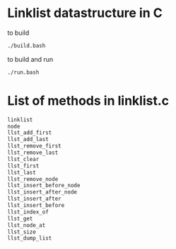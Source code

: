 # Linklist datastructure in C

to build

```bash
./build.bash
```

to build and run

```bash
./run.bash
```

# List of methods in linklist.c

```c
linklist
node
llst_add_first
llst_add_last
llst_remove_first
llst_remove_last
llst_clear
llst_first
llst_last
llst_remove_node
llst_insert_before_node
llst_insert_after_node
llst_insert_after
llst_insert_before
llst_index_of
llst_get
llst_node_at
llst_size
llst_dump_list
```